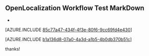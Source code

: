 ## OpenLocalization Workflow Test MarkDown
* 

[AZURE.INCLUDE [85c77a47-434f-4f3e-80f6-9cc69fd4e430](calleeMd1.md)]



[AZURE.INCLUDE [b1a136d8-07a0-4a3d-a1b5-4b0db370b51c](calleeMd2.md)]

 
thanks!
